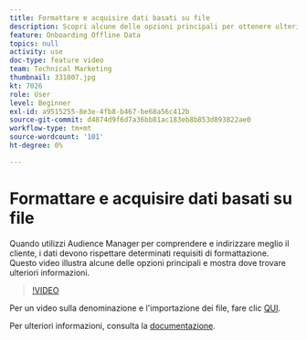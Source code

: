 ```yaml
---
title: Formattare e acquisire dati basati su file
description: Scopri alcune delle opzioni principali per ottenere ulteriori informazioni quando trasmetti i tuoi dati di prime parti in Audience Manager per comprendere meglio e indirizzare il tuo cliente. Scopri alcuni requisiti di formattazione per i dati.
feature: Onboarding Offline Data
topics: null
activity: use
doc-type: feature video
team: Technical Marketing
thumbnail: 331007.jpg
kt: 7026
role: User
level: Beginner
exl-id: a9515255-8e3e-4fb8-b467-be68a56c412b
source-git-commit: d4874d9f6d7a36bb81ac183eb8b853d893822ae0
workflow-type: tm+mt
source-wordcount: '101'
ht-degree: 0%

---
```


# Formattare e acquisire dati basati su file

Quando utilizzi Audience Manager per comprendere e indirizzare meglio il cliente, i dati devono rispettare determinati requisiti di formattazione. Questo video illustra alcune delle opzioni principali e mostra dove trovare ulteriori informazioni.

>[!VIDEO](https://video.tv.adobe.com/v/346205/?quality=12&learn=on&captions=ita)

Per un video sulla denominazione e l&#39;importazione dei file, fare clic [QUI](steps-for-ingesting-file-based-data.md).

Per ulteriori informazioni, consulta la [documentazione](https://experienceleague.adobe.com/docs/audience-manager/user-guide/implementation-integration-guides/sending-audience-data/batch-data-transfer-process/inbound-file-contents.html?lang=it&).
